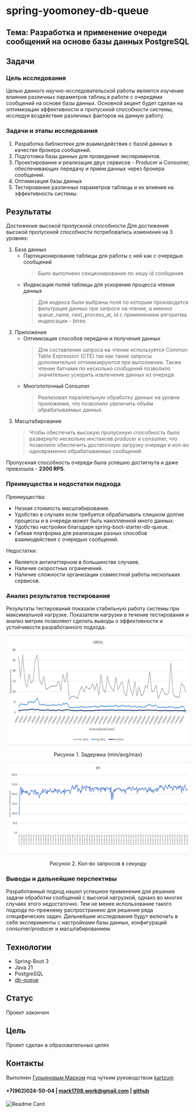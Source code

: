 # spring-yoomoney-db-queue
## Тема: Разработка и применение очереди сообщений на основе базы данных PostgreSQL

## Задачи
### Цель исследования
Целью данного научно-исследовательской работы является изучение влияния различных параметров таблиц в работе с очередями сообщений на основе базы данных. Основной акцент будет сделан на оптимизации эффективности и пропускной способности системы, исследуя воздействие различных факторов на данную работу.

### Задачи и этапы исследования
1. Разработка библиотеки для взаимодействия с базой данных в качестве брокера сообщений.
2. Подготовка базы данных для проведения экспериментов.
3. Проектирование и реализация двух сервисов - Producer и Consumer, обеспечивающих передачу и прием данных через брокера сообщений.
4. Оптимизация базы данных
5. Тестирование различных параметров таблицы и их влияния на эффективность системы.

## Результаты
Достижение высокой пропускной способности
Для достижения высокой пропускной способности потребовались изменения на 3 уровнях:
1. База данных
    * Партиционирование таблицы для работы с ней как с очередью сообщений
        > Было выполнено секционирование по хешу id сообщения.
    * Индексация полей таблицы для ускорения процесса чтения данных
        > Для индекса были выбраны поля по которым производится фильтрация данных при запросе на чтение, а именно queue_name, next_process_at, id с применением алгоритма индексации - btree.
2. Приложение
   * Оптимизация способов передачи и получения данных
        > Для составления запроса на чтение используется Common Table Expression (CTE) так как такие запросы дополнительно оптимизируются при выполнении. Также чтение батчами по несколько сообщений позволило значительно ускорить извлечение данных из очереди.
   * Многопоточный Consumer
        > Реализовал параллельную обработку данных на уровне приложения, что позволило увеличить объём обрабатываемых данных.
3. Масштабирование
   >    Чтобы обеспечить высокую пропускную способность было развернуто несколько инстансев producer и consumer, что позволило обеспечить достаточную загрузку очереди и кол-во одновременно обрабатываемых сообщений

Пропускная способность очереди была успешно достигнута и даже превзошла - **2300 RPS**.
### Преимущества и недостатки подхода
Преимущества:
* Низкая стоимость масштабирования.
* Удобство в случаях если требуется обрабатывать слишком долгие процессы и в очереди может быть накопленной много данных.
* Удобство настройки благодаря spring-boot-starter-db-queue.
* Гибкая платформа для реализации разных способов взаимодействия с очередью сообщений.

Недостатки:
* Является антипаттерном в большинстве случаев.
* Наличие скоростных ограничений.
* Наличие сложности организации совместной работы нескольких сервисов.
### Анализ результатов тестирования
Результаты тестирования показали стабильную работу системы при максимальной нагрузке.
Показатели нагрузки в течение тестирования  и анализ метрик позволяют сделать выводы о эффективности и устойчивости разработанного подхода.

<p align="center">
  <img width="auto" height="300" src="assets/latency.png">
</p>
<p align="center">Рисунок 1. Задержка (min/avg/max)</p>

<p align="center">
  <img width="auto" height="250" src="assets/RPS.png">
</p>
<p align="center">Рисунок 2. Кол-во запросов в секунду</p>

### Выводы и дальнейшие перспективы
Разработанный подход нашел успешное применение для решения задачи обработки сообщений с высокой нагрузкой, однако во многих случаях этого недостаточно. Тем не менее использование такого подхода по-прежнему распространено для решения ряда специфических задач.
Дальнейшие исследования будут включать в себя эксперименты с настройками базы данных, конфигураций consumer/producer и масштабированием.

## Технологии
* Spring-Boot 3
* Java 21
* PostgreSQL
* [db-queue](https://github.com/db-queue/db-queue)

## Статус
Проект _закончен_

## Цель
Проект сделан в образовательных целях

## Контакты
Выполнен [Гурьяновым Марком](https://mark1708.github.io/) под чутким руководством [kartzum](https://github.com/kartzum)
#### +7(962)024-50-04 | mark1708.work@gmail.com | [github](http://github.com/Mark1708)

![Readme Card](https://github-readme-stats.vercel.app/api/pin/?username=Mark1708&repo=spring-yoomoney-db-queue&theme=chartreuse-dark&show_icons=true)

